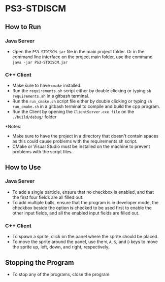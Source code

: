 # PS3-STDISCM


## How to Run
### Java Server
- Open the `PS3-STDISCM.jar` file in the main project folder. Or in the command line interface 
on the project main folder, use the command `java -jar PS3-STDISCM.jar`


### C++ Client
- Make sure to have `cmake` installed.
- Run the `requirements.sh` script either by double clicking or typing `sh requirements.sh` in a gitbash terminal.
- Run the `run_cmake.sh` script file either by double clicking or typing `sh run_cmake.sh` in a gitbash terminal to compile and build the cpp program.
- Run the Client by opening the  `ClientServer.exe file` on the `./build/debug/` folder

*Notes: 
- Make sure to have the project in a directory that doesn't contain spaces as this could cause problems with the requirements.sh script.
- CMake or Visual Studio must be installed on the machine to prevent problems with the script files.

## How to Use
### Java Server
- To add a single particle, ensure that no checkbox is enabled, and that the first four fields are all filled out.
- To add multiple balls, ensure that the program is in developer mode, the checkbox beside the option is checked to be used first to enable the other input fields, and all the enabled input fields are filled out.

### C++ Client
- To spawn a sprite, click on the panel where the sprite should be placed.
- To move the sprite around the panel, use the `W`, `A`, `S`, and `D` keys to move the sprite up, left, down, and right, respectively.


## Stopping the Program
- To stop any of the programs, close the program

